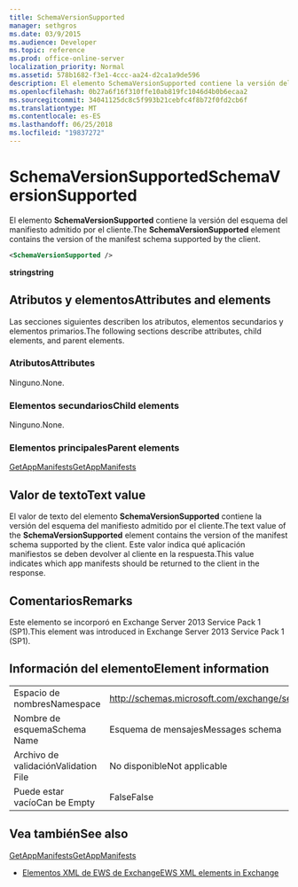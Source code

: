 ```yaml
---
title: SchemaVersionSupported
manager: sethgros
ms.date: 03/9/2015
ms.audience: Developer
ms.topic: reference
ms.prod: office-online-server
localization_priority: Normal
ms.assetid: 578b1682-f3e1-4ccc-aa24-d2ca1a9de596
description: El elemento SchemaVersionSupported contiene la versión del esquema del manifiesto admitido por el cliente.
ms.openlocfilehash: 0b27a6f16f310ffe10ab819fc1046d4b0b6ecaa2
ms.sourcegitcommit: 34041125dc8c5f993b21cebfc4f8b72f0fd2cb6f
ms.translationtype: MT
ms.contentlocale: es-ES
ms.lasthandoff: 06/25/2018
ms.locfileid: "19837272"
---
```

# <a name="schemaversionsupported"></a><span data-ttu-id="c4ffa-103">SchemaVersionSupported</span><span class="sxs-lookup"><span data-stu-id="c4ffa-103">SchemaVersionSupported</span></span>

<span data-ttu-id="c4ffa-104">El elemento **SchemaVersionSupported** contiene la versión del esquema del manifiesto admitido por el cliente.</span><span class="sxs-lookup"><span data-stu-id="c4ffa-104">The **SchemaVersionSupported** element contains the version of the manifest schema supported by the client.</span></span> 
  
```XML
<SchemaVersionSupported />
```

 <span data-ttu-id="c4ffa-105">**string**</span><span class="sxs-lookup"><span data-stu-id="c4ffa-105">**string**</span></span>
## <a name="attributes-and-elements"></a><span data-ttu-id="c4ffa-106">Atributos y elementos</span><span class="sxs-lookup"><span data-stu-id="c4ffa-106">Attributes and elements</span></span>

<span data-ttu-id="c4ffa-107">Las secciones siguientes describen los atributos, elementos secundarios y elementos primarios.</span><span class="sxs-lookup"><span data-stu-id="c4ffa-107">The following sections describe attributes, child elements, and parent elements.</span></span>
  
### <a name="attributes"></a><span data-ttu-id="c4ffa-108">Atributos</span><span class="sxs-lookup"><span data-stu-id="c4ffa-108">Attributes</span></span>

<span data-ttu-id="c4ffa-109">Ninguno.</span><span class="sxs-lookup"><span data-stu-id="c4ffa-109">None.</span></span>
  
### <a name="child-elements"></a><span data-ttu-id="c4ffa-110">Elementos secundarios</span><span class="sxs-lookup"><span data-stu-id="c4ffa-110">Child elements</span></span>

<span data-ttu-id="c4ffa-111">Ninguno.</span><span class="sxs-lookup"><span data-stu-id="c4ffa-111">None.</span></span>
  
### <a name="parent-elements"></a><span data-ttu-id="c4ffa-112">Elementos principales</span><span class="sxs-lookup"><span data-stu-id="c4ffa-112">Parent elements</span></span>

[<span data-ttu-id="c4ffa-113">GetAppManifests</span><span class="sxs-lookup"><span data-stu-id="c4ffa-113">GetAppManifests</span></span>](getappmanifests.md)
  
## <a name="text-value"></a><span data-ttu-id="c4ffa-114">Valor de texto</span><span class="sxs-lookup"><span data-stu-id="c4ffa-114">Text value</span></span>

<span data-ttu-id="c4ffa-115">El valor de texto del elemento **SchemaVersionSupported** contiene la versión del esquema del manifiesto admitido por el cliente.</span><span class="sxs-lookup"><span data-stu-id="c4ffa-115">The text value of the **SchemaVersionSupported** element contains the version of the manifest schema supported by the client.</span></span> <span data-ttu-id="c4ffa-116">Este valor indica qué aplicación manifiestos se deben devolver al cliente en la respuesta.</span><span class="sxs-lookup"><span data-stu-id="c4ffa-116">This value indicates which app manifests should be returned to the client in the response.</span></span> 
  
## <a name="remarks"></a><span data-ttu-id="c4ffa-117">Comentarios</span><span class="sxs-lookup"><span data-stu-id="c4ffa-117">Remarks</span></span>

<span data-ttu-id="c4ffa-118">Este elemento se incorporó en Exchange Server 2013 Service Pack 1 (SP1).</span><span class="sxs-lookup"><span data-stu-id="c4ffa-118">This element was introduced in Exchange Server 2013 Service Pack 1 (SP1).</span></span>
  
## <a name="element-information"></a><span data-ttu-id="c4ffa-119">Información del elemento</span><span class="sxs-lookup"><span data-stu-id="c4ffa-119">Element information</span></span>

|||
|:-----|:-----|
|<span data-ttu-id="c4ffa-120">Espacio de nombres</span><span class="sxs-lookup"><span data-stu-id="c4ffa-120">Namespace</span></span>  <br/> | http://schemas.microsoft.com/exchange/services/2006/messages  <br/> |
|<span data-ttu-id="c4ffa-121">Nombre de esquema</span><span class="sxs-lookup"><span data-stu-id="c4ffa-121">Schema Name</span></span>  <br/> |<span data-ttu-id="c4ffa-122">Esquema de mensajes</span><span class="sxs-lookup"><span data-stu-id="c4ffa-122">Messages schema</span></span>  <br/> |
|<span data-ttu-id="c4ffa-123">Archivo de validación</span><span class="sxs-lookup"><span data-stu-id="c4ffa-123">Validation File</span></span>  <br/> |<span data-ttu-id="c4ffa-124">No disponible</span><span class="sxs-lookup"><span data-stu-id="c4ffa-124">Not applicable</span></span>  <br/> |
|<span data-ttu-id="c4ffa-125">Puede estar vacío</span><span class="sxs-lookup"><span data-stu-id="c4ffa-125">Can be Empty</span></span>  <br/> |<span data-ttu-id="c4ffa-126">False</span><span class="sxs-lookup"><span data-stu-id="c4ffa-126">False</span></span>  <br/> |
   
## <a name="see-also"></a><span data-ttu-id="c4ffa-127">Vea también</span><span class="sxs-lookup"><span data-stu-id="c4ffa-127">See also</span></span>



[<span data-ttu-id="c4ffa-128">GetAppManifests</span><span class="sxs-lookup"><span data-stu-id="c4ffa-128">GetAppManifests</span></span>](getappmanifests.md)


- [<span data-ttu-id="c4ffa-129">Elementos XML de EWS de Exchange</span><span class="sxs-lookup"><span data-stu-id="c4ffa-129">EWS XML elements in Exchange</span></span>](ews-xml-elements-in-exchange.md)

